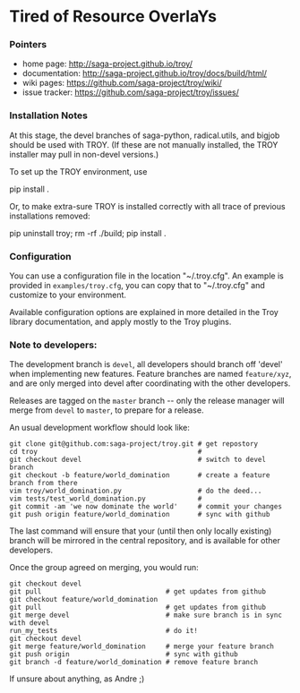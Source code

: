 
# Tired of Resource OverlaYs

### Pointers

* home page:     http://saga-project.github.io/troy/
* documentation: http://saga-project.github.io/troy/docs/build/html/
* wiki pages:    https://github.com/saga-project/troy/wiki/
* issue tracker: https://github.com/saga-project/troy/issues/


### Installation Notes

At this stage, the devel branches of saga-python, radical.utils, and bigjob should
be used with TROY.  (If these are not manually installed, the
TROY installer may pull in non-devel versions.)

To set up the TROY environment, use 

pip install .

Or, to make extra-sure TROY is installed correctly with all trace
of previous installations removed:

pip uninstall troy; rm -rf ./build; pip install .


### Configuration

You can use a configuration file in the location "~/.troy.cfg".
An example is provided in `examples/troy.cfg`, you can copy
that to "~/.troy.cfg" and customize to your environment.

Available configuration options are explained in more detailed 
in the Troy library documentation, and apply mostly to the Troy 
plugins.


### Note to developers:

The development branch is `devel`, all developers should branch off 'devel' when
implementing new features.  Feature branches are named `feature/xyz`, and are
only merged into devel after coordinating with the other developers.

Releases are tagged on the `master` branch -- only the release manager will merge
from `devel` to `master`, to prepare for a release.

An usual development workflow should look like:

```
git clone git@github.com:saga-project/troy.git # get repostory
cd troy                                        # 
git checkout devel                             # switch to devel branch
git checkout -b feature/world_domination       # create a feature branch from there
vim troy/world_domination.py                   # do the deed...
vim tests/test_world_domination.py             #
git commit -am 'we now dominate the world'     # commit your changes
git push origin feature/world_domination       # sync with github
```

The last command will ensure that your (until then only locally existing) branch
will be mirrored in the central repository, and is available for other
developers.

Once the group agreed on merging, you would run:

```
git checkout devel
git pull                               # get updates from github
git checkout feature/world_domination
git pull                               # get updates from github
git merge devel                        # make sure branch is in sync with devel
run_my_tests                           # do it!
git checkout devel
git merge feature/world_domination     # merge your feature branch
git push origin                        # sync with github
git branch -d feature/world_domination # remove feature branch
```

If unsure about anything, as Andre ;)

